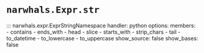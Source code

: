 # `narwhals.Expr.str`

::: narwhals.expr.ExprStringNamespace
    handler: python
    options:
      members:
        - contains
        - ends_with
        - head
        - slice
        - starts_with
        - strip_chars
        - tail
        - to_datetime
        - to_lowercase
        - to_uppercase
      show_source: false
      show_bases: false
